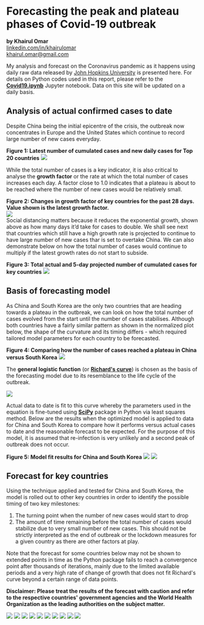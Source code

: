 # Forecasting the peak and plateau phases of Covid-19 outbreak
<b>by Khairul Omar</b><br>
<a href="https://www.linkedin.com/in/khairulomar/">linkedin.com/in/khairulomar</a><br>
khairul.omar@gmail.com
<p>
My analysis and forecast on the Coronavirus pandemic as it happens using daily raw data released by <a href="https://coronavirus.jhu.edu/map.html">John Hopkins University</a> is presented here. For details on Python codes used in this report, please refer to the <b><a href="https://nbviewer.jupyter.org/github/khairulomar/Covid-19/blob/master/Covid19.ipynb?flush_cache=true">Covid19.ipynb</a></b> Jupyter notebook. Data on this site will be updated on a daily basis.
<P>
  
## Analysis of actual confirmed cases to date
Despite China being the initial epicentre of the crisis, the outbreak now concentrates in Europe and the United States which continue to record large number of new cases everyday.
<p>
<b>Figure 1: Latest number of cumulated cases and new daily cases for Top 20 countries</b>
<img src="https://github.com/khairulomar/Covid-19/blob/master/img/total_cases_bar.png?raw=true">
<p>
While the total number of cases is a key indicator, it is also critical to analyse the <b>growth factor</b> or the rate at which the total number of cases increases each day. A factor close to 1.0 indicates that a plateau is about to be reached where the number of new cases would be relatively small.
<p>
<b>Figure 2: Changes in growth factor of key countries for the past 28 days. Value shown is the latest growth factor.</b><br>
<img src="https://github.com/khairulomar/Covid-19/blob/master/img/growth.png?raw=true"><br>
Social distancing matters because it reduces the exponential growth, shown above as how many days it’d take for cases to double. We shall see next that countries which still have a high growth rate is projected to continue to have large number of new cases thar is set to overtake China. We can also demonstrate below on how the total number of cases would continue to multiply if the latest growth rates do not start to subside.
<p>
<b>Figure 3: Total actual and 5-day projected number of cumulated cases for key countries</b>
<img src="https://github.com/khairulomar/Covid-19/blob/master/img/total_cases.png?raw=true">
  
## Basis of forecasting model
As China and South Korea are the only two countries that are heading towards a plateau in the outbreak, we can look on how the total number of cases evolved from the start until the number of cases stabilises. Although both countries have a fairly similar pattern as shown in the normalized plot below, the shape of the curvature and its timing differs - which required tailored model parameters for each country to be forecasted.
<p>
<b>Figure 4: Comparing how the number of cases reached a plateau in China versus South Korea</b>
<img src="https://github.com/khairulomar/Covid-19/blob/master/img/china_korea.png?raw=true">
<p>
The <b>general logistic function</b> (or <b><a href="https://en.wikipedia.org/wiki/Generalised_logistic_function">Richard's curve</a></b>) is chosen as the basis of the forecasting model due to its resemblance to the life cycle of the outbreak.
<p>
<img src="https://github.com/khairulomar/Covid-19/blob/master/img/richards_curve.PNG?raw=true">
<p>
Actual data to date is fit to this curve whereby the parameters used in the equation is fine-tuned using <a href="https://docs.scipy.org/doc/scipy/reference/generated/scipy.optimize.curve_fit.html"><b>SciPy</b></a> package in Python via least squares method. Below are the results when the optimized model is applied to data for China and South Korea to compare how it performs versus actual cases to date and the reasonable forecast to be expected. For the purpose of this model, it is assumed that re-infection is very unlikely and a second peak of outbreak does not occur.
<p>
<b>Figure 5: Model fit results for China and South Korea</b>
<img src="https://github.com/khairulomar/Covid-19/blob/master/img/forecast_China.png?raw=true">
<img src="https://github.com/khairulomar/Covid-19/blob/master/img/forecast_South_Korea.png?raw=true">
  
## Forecast for key countries
Using the technique applied and tested for China and South Korea, the model is rolled out to other key countries in order to identify the possible timing of two key milestones:
1. The turning point when the number of new cases would start to drop 
2. The amount of time remaining before the total number of cases would stabilize due to very small number of new cases. This should not be strictly interpreted as the end of outbreak or the lockdown measures for a given country as there are other factors at play.
<p>
Note that the forecast for some countries below may not be shown to extended points in time as the Python package fails to reach a convergence point after thousands of iterations, mainly due to the limited available periods and a very high rate of change of growth that does not fit Richard's curve beyond a certain range of data points.
<p>
<b>Disclaimer: Please treat the results of the forecast with caution and refer to the respective countries' government agencies and the World Health Organization as the leading authorities on the subject matter.</b>
<p>
<img src="https://github.com/khairulomar/Covid-19/blob/master/img/forecast_United_Kingdom.png?raw=true">
<img src="https://github.com/khairulomar/Covid-19/blob/master/img/forecast_Italy.png?raw=true">
<img src="https://github.com/khairulomar/Covid-19/blob/master/img/forecast_United_States.png?raw=true">
<img src="https://github.com/khairulomar/Covid-19/blob/master/img/forecast_Spain.png?raw=true">
<img src="https://github.com/khairulomar/Covid-19/blob/master/img/forecast_Germany.png?raw=true">
<img src="https://github.com/khairulomar/Covid-19/blob/master/img/forecast_France.png?raw=true">
<img src="https://github.com/khairulomar/Covid-19/blob/master/img/forecast_Switzerland.png?raw=true">
<img src="https://github.com/khairulomar/Covid-19/blob/master/img/forecast_Iran.png?raw=true">
<img src="https://github.com/khairulomar/Covid-19/blob/master/img/forecast_Malaysia.png?raw=true">
<img src="https://github.com/khairulomar/Covid-19/blob/master/img/forecast_Australia.png?raw=true">
